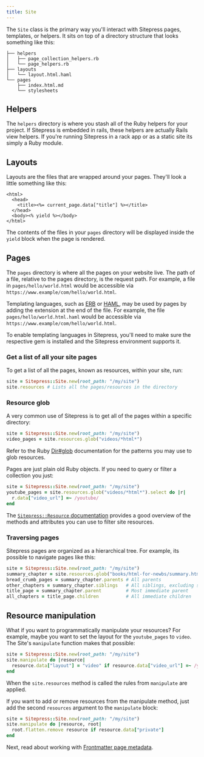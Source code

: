 ```yaml
---
title: Site
---
```


The `Site` class is the primary way you'll interact with Sitepress pages, templates, or helpers. It sits on top of a directory structure that looks something like this:

```
├── helpers
│   ├── page_collection_helpers.rb
│   └── page_helpers.rb
├── layouts
│   └── layout.html.haml
└── pages
    ├── index.html.md
    └── stylesheets
```

## Helpers

The `helpers` directory is where you stash all of the Ruby helpers for your project. If Sitepress is embedded in rails, these helpers are actually Rails view helpers. If you're running Sitepress in a rack app or as a static site its simply a Ruby module.

## Layouts

Layouts are the files that are wrapped around your pages. They'll look a little something like this:

```erb
<html>
  <head>
    <title><%= current_page.data["title"] %></title>
  </head>
  <body><% yield %></body>
</html>
```

The contents of the files in your `pages` directory will be displayed inside the `yield` block when the page is rendered.

## Pages

The `pages` directory is where all the pages on your website live. The path of a file, relative to the pages directory, is the request path. For example, a file in `pages/hello/world.html` would be accessible via `https://www.example/com/hello/world.html`.

Templating languages, such as [ERB](https://ruby-doc.org/stdlib-2.3.1/libdoc/erb/rdoc/ERB.html) or [HAML](http://haml.info), may be used by pages by adding the extension at the end of the file. For example, the file `pages/hello/world.html.haml` would be accessible via `https://www.example/com/hello/world.html`.

To enable templating languages in Sitepress, you'll need to make sure the respective gem is installed and the Sitepress environment supports it.

### Get a list of all your site pages

To get a list of all the pages, known as resources, within your site, run:

```ruby
site = Sitepress::Site.new(root_path: "/my/site")
site.resources # Lists all the pages/resources in the directory
```

### Resource glob

A very common use of Sitepress is to get all of the pages within a specific directory:

```ruby
site = Sitepress::Site.new(root_path: "/my/site")
video_pages = site.resources.glob("videos/*html*")
```

Refer to the Ruby [Dir#glob](https://ruby-doc.org/core-2.2.0/Dir.html#method-c-glob) documentation for the patterns you may use to glob resources.

Pages are just plain old Ruby objects. If you need to query or filter a collection you just:

```ruby
site = Sitepress::Site.new(root_path: "/my/site")
youtube_pages = site.resources.glob("videos/*html*").select do |r|
  r.data["video_url"] =~ /youtube/
end
```

The [`Sitepress::Resource` documentation](http://www.rubydoc.info/gems/sitepress/Sitepress/Resource) provides a good overview of the methods and attributes you can use to filter site resources.

### Traversing pages

Sitepress pages are organized as a hierarchical tree. For example, its possible to navigate pages like this:

```ruby
site = Sitepress::Site.new(root_path: "/my/site")
summary_chapter = site.resources.glob("books/html-for-newbs/summary.html.*")
bread_crumb_pages = summary_chapter.parents # All parents
other_chapters = summary_chapter.siblings   # All siblings, excluding self
title_page = summary_chapter.parent         # Most immediate parent
all_chapters = title_page.children          # All immediate children
```

## Resource manipulation

What if you want to programmatically manipulate your resources? For example, maybe you want to set the layout for the `youtube_pages` to `video`. The Site's `manipulate` function makes that possible:

```ruby
site = Sitepress::Site.new(root_path: "/my/site")
site.manipulate do |resource|
  resource.data["layout"] = "video" if resource.data["video_url"] =~ /youtube/
end
```

When the `site.resources` method is called the rules from `manipulate` are applied.

If you want to add or remove resources from the manipulate method, just add the second `resources` argument to the `manipulate` block:

```ruby
site = Sitepress::Site.new(root_path: "/my/site")
site.manipulate do |resource, root|
  root.flatten.remove resource if resource.data["private"]
end
```

Next, read about working with [Frontmatter page metadata](/basics/frontmatter.html).
